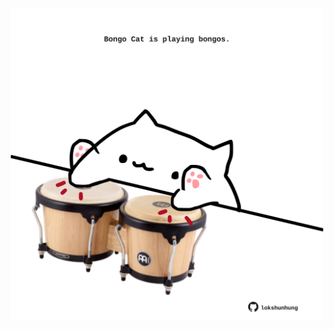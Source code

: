 <!-- built at 02/11/2021, 01:22:52 UTC -->
<p align="center">
  <img width="500" height="500" src="./ReadmeImage.svg">
</p>
